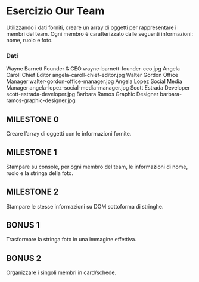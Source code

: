# Esercizio Our Team

Utilizzando i dati forniti, creare un array di oggetti per rappresentare i membri del team.
Ogni membro è caratterizzato dalle seguenti informazioni: nome, ruolo e foto.
<br>

### Dati
Wayne Barnett	Founder & CEO	wayne-barnett-founder-ceo.jpg
Angela Caroll	Chief Editor	angela-caroll-chief-editor.jpg
Walter Gordon	Office Manager	walter-gordon-office-manager.jpg
Angela Lopez	Social Media Manager	angela-lopez-social-media-manager.jpg
Scott Estrada	Developer	scott-estrada-developer.jpg
Barbara Ramos	Graphic Designer	barbara-ramos-graphic-designer.jpg
<br>

## MILESTONE 0
Creare l’array di oggetti con le informazioni fornite.
<br>

## MILESTONE 1
Stampare su console, per ogni membro del team, le informazioni di nome, ruolo e la stringa della foto.
<br>

## MILESTONE 2
Stampare le stesse informazioni su DOM sottoforma di stringhe.
<br>

## BONUS 1
Trasformare la stringa foto in una immagine effettiva.
<br> 

## BONUS 2
Organizzare i singoli membri in card/schede.